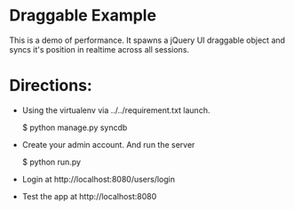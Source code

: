 Draggable Example
=================

This is a demo of performance. It spawns a jQuery UI draggable
object and syncs it's position in realtime across all sessions.

Directions:
===========

* Using the virtualenv via ../../requirement.txt launch.

    $ python manage.py syncdb

* Create your admin account. And run the server

    $ python run.py

* Login at http://localhost:8080/users/login
* Test the app at http://localhost:8080
